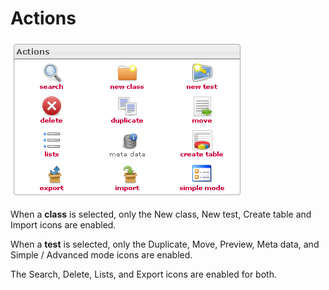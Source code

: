 <!--
author:
    - 'Jérôme Bogaerts'
created_at: '2012-03-22 17:44:07'
updated_at: '2013-03-13 13:36:46'
tags:
    - 'Manage Tests'
-->

Actions
=======

![](../resources/tests-actions.png)

When a **class** is selected, only the New class, New test, Create table and Import icons are enabled.

When a **test** is selected, only the Duplicate, Move, Preview, Meta data, and Simple / Advanced mode icons are enabled.

The Search, Delete, Lists, and Export icons are enabled for both.


